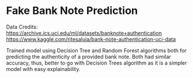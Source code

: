# Fake Bank Note Prediction

Data Credits:<br />
https://archive.ics.uci.edu/ml/datasets/banknote+authentication <br />
https://www.kaggle.com/ritesaluja/bank-note-authentication-uci-data <br />


Trained model using Decision Tree and Random Forest algorithms both for predicting the authenticity of a provided bank note. Both had similar accuracy, thus, better to go with Decision Trees algorithm as it is a simpler model with easy explainability.
